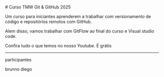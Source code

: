 \# Curso TMW Git \& GitHub 2025



Um curso para iniciantes aprenderem a trabalhar com versionamento de código e repositórios remotos com GitHub.



Alem disso, vamos trabalhar com GitFlow ao final do curso e Visual studio code.



Confira tudo o que temos no nosso Youtube. É grátis



------



participantes



brunno diego

